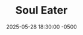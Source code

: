 ---
title: Soul Eater
date: 2025-05-28 18:30:00 -0500
layout: post
description: "Death City is home to the Death Weapon Meister Academy, established by Shinigami—the grim reaper himself. Created to maintain peace, the academy trains Meisters and Demon Weapons—people who take on the form of a weapon—to defend humanity against evil."
format: Digital
publisher: Shounen Gangan
mangaka: Atsushi Ookubo
release_year: 2003
chapters: 117
genre: Action
status: Planning To Read
toc: true
image: /assets/images/backlog/books/manga/soul-eater.webp
permalink: /media/books/manga/soul-eater/
order: false
license: The images used in this page are owned by their respective copyright owners. All rights reserved. 
---